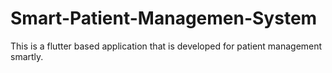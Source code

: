# Smart-Patient-Managemen-System
This is a flutter based application that is developed for patient management smartly.
